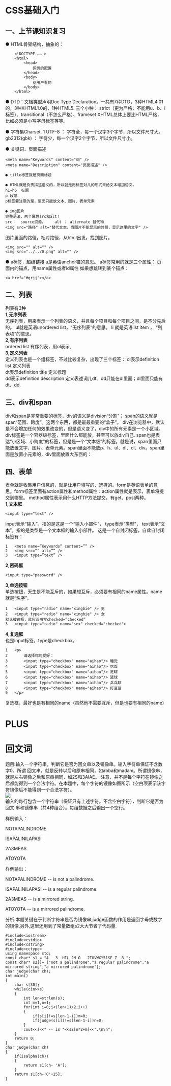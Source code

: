 # CSS基础入门   
## 一、上节课知识复习
● HTML骨架结构，抽象的：
```
	<!DOCTYPE …… >
	<html>
		<head>
			网页的配置
		</head>
		<body>
			给用户看的
		</body>
	</html>
``` 
● DTD：文档类型声明Doc Type Declaration。一共有7种DTD，3种HTML4.01的，3种XHTML1.0的，1种HTML5.
三个小种： strict（更为严格，不能用u、b、i标签）、transitional（不怎么严格）、frameset
XHTML总体上要比HTML严格，比如必须是小写字母标签等等。

● 字符集Charset.
1	<meta http-equiv="Content-Type" content="text/html;charset=UTF-8">
UTF-8	： 字符全，每一个汉字3个字节，所以文件尺寸大。
gb2312(gbk) ： 字符少，每一个汉字2个字节，所以文件尺寸小。

● 关键词、页面描述
```
<meta name="Keywords" content="词" />
<meta name="Description" content="页面描述" />

● title标签就是页面标题

● HTML就是负责描述语义的，所以就是用标签对儿的形式来给文本增加语义。
h1~h6  标题
p 段落
p标签要注意的是，里面只能放文本、图片、表单元素

● img图片
完整语法，两个属性src和alt！
src：  source资源，    alt ： alternate 替代物
<img src="路径" alt="替代文本，当图片不能显示的时候，显示这里的文字" />
```
图片里面的路径，相对路径，从html出发，找到图片。 
```
<img src="" alt="" />
<img src="../../0.png" alt="" />    
```
● a标签，超级链接
a是英语anchor锚的意思。
a标签常用的就是三个属性：
页面内的锚点，用name属性或者id属性
<a name="grjj"></a>
<a id="grjj"></a>
如果想跳转到某个锚点：
```
<a href="#grjj"></a>
```
## 二、列表
列表有3种   
**1,无序列表**   
无序列表，用来表示一个列表的语义，并且每个项目和每个项目之间，是不分先后的。
ul就是英语unordered list，“无序列表”的意思。
li 就是英语list item ， “列表项”的意思。    
**2,有序列表**  
ordered list  有序列表，用ol表示,   
**3,定义列表**  
定义列表也是一个组标签，不过比较复杂，出现了三个标签：  dl表示definition list 定义列表  
dt表示definition title	定义标题    
dd表示definition description     定义表述词儿dt、dd只能在dl里面；dl里面只能有dt、dd. 

## 三、div和span
div和span是非常重要的标签，div的语义是division“分割”； span的语义就是span“范围、跨度”。这两个东西，都是最最重要的“盒子”。  div在浏览器中，默认是不会增加任何的效果改变的，但是语义变了，div中的所有元素是一个小区域。
div标签是一个容器级标签，里面什么都能放，甚至可以放div自己.
span也是表达“小区域、小跨度”的标签，但是是一个“文本级”的标签。就是说，span里面只能放置文字、图片、表单元素。span里面不能放p、h、ul、dl、ol、div。span里面是放置小元素的，div里面放置大东西的：
## 四、表单
 表单就是收集用户信息的，就是让用户填写的、选择的。form是英语表单的意思。form标签里面有action属性和method属性：action属性就是表示，表单将提交到哪里。 method属性表示用什么HTTP方法提交，有get、post两种。  
 **1,文本框**     
 ```
 <input type="text" />
 ```    
 input表示“输入”，指的是这是一个“输入小部件”，
type表示“类型”，
text表示“文本”，指的是类型是一个文本框的输入小部件。
这是一个自封闭标签，自此自封闭标签有：
```
1	<meta name=”Keywords” content=”” />
2	<img src=”” alt=”” />
3	<input type=”text” />
``` 
**2,密码框**
```
<input type="password" />
``` 
**3,单选按钮**  
单选按钮，天生是不能互斥的，如果想互斥，必须要有相同的name属性。name就是“名字”。    
```
1	<input type="radio" name="xingbie" /> 男
2	<input type="radio" name="xingbie" /> 女
默认被选择，就应该书写checked=”checked”
3	<input type="radio" name="sex" checked="checked">
``` 
**4,复选框**    
也是input标签，type是checkbox。 
```
1	<p>
2		请选择你的爱好：
3		<input type="checkbox" name="aihao"/> 睡觉
4		<input type="checkbox" name="aihao"/> 吃饭
5		<input type="checkbox" name="aihao"/> 足球
6		<input type="checkbox" name="aihao"/> 篮球
7		<input type="checkbox" name="aihao"/> 乒乓球
8		<input type="checkbox" name="aihao"/> 打豆豆
9	</p>
```
复选框，最好也是有相同的name（虽然他不需要互斥，但是也要有相同的name）

# PLUS  
# 回文词
题目:输入一个字符串，判断它是否为回文串以及镜像串。输入字符串保证不含数字0。所谓 回文串，就是反转以后和原串相同，如abba和madam。所谓镜像串，就是左右镜像之后和原串相同，如2S和3AIAE。
注意，并不是每个字符在镜像之后都能得到一个合法字符。在本题中，每个字符的镜像如图所示（空白项表示该字符镜像后不能得到一个合法字符）。  
<img src="https://img2018.cnblogs.com/blog/1274972/201902/1274972-20190208093824720-689934345.png">    
输入的每行包含一个字符串（保证只有上述字符。不含空白字符），判断它是否为回文 串和镜像串（共4种组合）。每组数据之后输出一个空行。

样例输入：

NOTAPALINDROME

ISAPALINILAPASI

2A3MEAS

ATOYOTA

样例输出：

NOTAPALINDROME -- is not a palindrome.

ISAPALINILAPASI -- is a regular palindrome.

2A3MEAS -- is a mirrored string.

ATOYOTA -- is a mirrored palindrome.    

分析:本题关键在于判断字符串是否为镜像串,judge函数的作用是返回字母或数字的镜像,另外,这里还用到了常量数组s2大大节省了代码量.
```
#include<iostream>
#include<cstdio>
#include<cstring>
#include<cctype>
using namespace std;
const char* s1 = "A   3  HIL JM O   2TUVWXY51SE Z  8 ";
const char* s2[]= {"not a palindrome","a regular palindrome","a mirrored string","a mirrored palindrome"};
char judge(char ch);
int main()
{
	char s[30];
	while(cin>>s)
	{
		int len=strlen(s);
		int m=1,n=1;
		for(int i=0;i<(len+1)/2;i++)
		{
			if(s[i]!=s[len-1-i])m=0;
			if(judge(s[i])!=s[len-1-i])n=0;
		}
		cout<<s<<" -- is "<<s2[n*2+m]<<".\n\n";
	}
	return 0;
}
char judge(char ch)
{
	if(isalpha(ch))
	{
		return s1[ch- 'A'];
	}
	return s1[ch-'0'+25];
}
```
